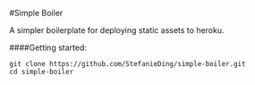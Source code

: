 #Simple Boiler

A simpler boilerplate for deploying static assets to heroku.

####Getting started:

```shell
git clone https://github.com/StefanieDing/simple-boiler.git
cd simple-boiler
```